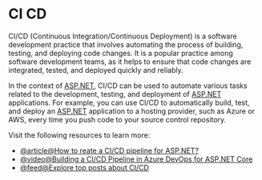 # CI CD

CI/CD (Continuous Integration/Continuous Deployment) is a software development practice that involves automating the process of building, testing, and deploying code changes. It is a popular practice among software development teams, as it helps to ensure that code changes are integrated, tested, and deployed quickly and reliably.

In the context of [ASP.NET](http://ASP.NET), CI/CD can be used to automate various tasks related to the development, testing, and deployment of [ASP.NET](http://ASP.NET) applications. For example, you can use CI/CD to automatically build, test, and deploy an [ASP.NET](http://ASP.NET) application to a hosting provider, such as Azure or AWS, every time you push code to your source control repository.

Visit the following resources to learn more:

- [@article@How to reate a CI/CD pipeline for ASP.NET?](https://www.azuredevopslabs.com/labs/vstsextend/azuredevopsprojectdotnet/)
- [@video@Building a CI/CD Pipeline in Azure DevOps for ASP.NET Core](https://youtube.com/watch?v=eOQL0nXQlLs)
- [@feed@Explore top posts about CI/CD](https://app.daily.dev/tags/cicd?ref=roadmapsh)